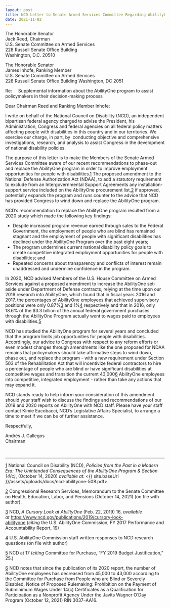 ```yaml
---
layout: post
title: NCD Letter to Senate Armed Services Committee Regarding AbilityOne
date: 2021-11-02
---
```

The Honorable Senator\
Jack Reed, Chairman\
U.S. Senate Committee on Armed Services\
228 Russell Senate Office Building\
Washington, D.C. 20510

The Honorable Senator\
James Inhofe, Ranking Member\
U.S. Senate Committee on Armed Services\
228 Russell Senate Office Building Washington, DC 2051

Re:     Supplemental information about the AbilityOne program to assist policymakers in their decision-making process

Dear Chairman Reed and Ranking Member Inhofe:

I write on behalf of the National Council on Disability (NCD), an independent bipartisan federal agency charged to advise the President, his Administration, Congress and federal agencies on all federal policy matters affecting people with disabilities in this country and in our territories. We exercise our charge, in part, by  conducting objective and comprehensive investigations, research, and analysis to assist Congress in the development of national disability policies.

The purpose of this letter is to make the Members of the Senate Armed Services Committee aware of our recent recommendations to phase-out and replace the AbilityOne program in order to improve employment opportunities for people with disabilities.[1](https://ncd.gov/publications/2021/ncd-letter-sasc-regarding-abilityone#_edn1) The proposed amendment to the National Defense Authorization Act (NDAA), to add a statutory requirement to exclude from an Intergovernmental Support Agreements any installation-support service included on the AbilityOne procurement list,[2](https://ncd.gov/publications/2021/ncd-letter-sasc-regarding-abilityone#_edn2) if approved, potentially expands the program and runs counter to the advice that NCD has provided Congress to wind down and replace the AbilityOne program.  

NCD’s recommendation to replace the AbilityOne program resulted from a 2020 study which made the following key findings:

* Despite increased program revenue earned through sales to the Federal Government, the employment of people who are blind has remained stagnant and the employment of people with significant disabilities has declined under the AbilityOne Program over the past eight years;
* The program undermines current national disability policy goals to create competitive integrated employment opportunities for people with disabilities; and
* Repeated concerns about transparency and conflicts of interest remain unaddressed and undermine confidence in the program.

In 2020, NCD advised Members of the U.S. House Committee on Armed Services against a proposed amendment to increase the AbilityOne set-aside under Department of Defense contracts, relying at the time upon our 2019 research into AbilityOne, which found that in fiscal years 2016 and 2017, the percentages of AbilityOne employees that achieved supervisory positions were only 0.87%[3](https://ncd.gov/publications/2021/ncd-letter-sasc-regarding-abilityone#_edn3) and 1%[4](https://ncd.gov/publications/2021/ncd-letter-sasc-regarding-abilityone#_edn4) respectively and that in 2016, only 18.6% of the $3.3 billion of the annual federal government purchases through the AbilityOne Program actually went to wages paid to employees with disabilities.[5](https://ncd.gov/publications/2021/ncd-letter-sasc-regarding-abilityone#_edn5)

NCD has studied the AbilityOne program for several years and concluded that the program limits job opportunities for people with disabilities. Accordingly, our advice to Congress with respect to any reform efforts or even modest changes through amendments like the one proposed for NDAA remains that policymakers should take affirmative steps to wind down, phase out, and replace the program - with a new requirement under Section 503 of the Rehabilitation Act that will incentivize federal contractors to hire a percentage of people who are blind or have significant disabilities at competitive wages and transition the current 43,000[6](https://ncd.gov/publications/2021/ncd-letter-sasc-regarding-abilityone#_edn6) AbilityOne employees into competitive, integrated employment - rather than take any actions that may expand it.

NCD stands ready to help inform your consideration of this amendment should your staff wish to discuss the findings and recommendations of our 2019 and 2020 reports on AbilityOne with NCD staff. Please have your staff contact Kimie Eacobacci, NCD’s Legislative Affairs Specialist, to arrange a time to meet if we can be of further assistance.

Respectfully,

Andrés J. Gallegos\
Chairman

 

- - -

[1](https://ncd.gov/publications/2021/ncd-letter-sasc-regarding-abilityone#_ednref1) National Council on Disability (NCD), *Policies from the Past in a Modern Era: The Unintended Consequences of the AbilityOne Program & Section 14(c)*, (October 14, 2020) *available a*t: <{{ site.baseUrl }}/assets/uploads/docs/ncd-abilityone-508.pdf>.

[2](https://ncd.gov/publications/2021/ncd-letter-sasc-regarding-abilityone#_ednref2) Congressional Research Services, Memorandum to the Senate Committee on Health, Education, Labor, and Pensions (October 14, 2021) (on file with author).

[3](https://ncd.gov/publications/2021/ncd-letter-sasc-regarding-abilityone#_ednref3) NCD, *A Cursory Look at AbilityOne* (Feb. 22, 2019) 16, *available at* <https://www.ncd.gov/publications/2019/cursory-look-abilityone> (*citing* the U.S. AbilityOne Commission, FY 2017 Performance and Accountability Report, 19)

[4](https://ncd.gov/publications/2021/ncd-letter-sasc-regarding-abilityone#_ednref4) U.S. AbilityOne Commission staff written responses to NCD research questions (on file with author)

[5](https://ncd.gov/publications/2021/ncd-letter-sasc-regarding-abilityone#_ednref5) NCD at 17 (*citing* Committee for Purchase, “FY 2019 Budget Justification,” 25.)

[6](https://ncd.gov/publications/2021/ncd-letter-sasc-regarding-abilityone#_ednref6) NCD notes that since the publication of its 2020 report, the number of AbilityOne employees has decreased from 45,000 to 43,000 according to the Committee for Purchase from People who are Blind or Severely Disabled, Notice of Proposed Rulemaking: Prohibition on the Payment of Subminimum Wages Under 14(c) Certificates as a Qualification for Participation as a Nonprofit Agency Under the Javits Wagner O’Day Program (October 12, 2021) RIN 3037–AA16.
